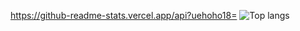 https://github-readme-stats.vercel.app/api?uehoho18=<uehoho18>
![Top langs](https://github-readme-stats.vercel.app/api/top-langs/?uehoho18=rcmdnk)
